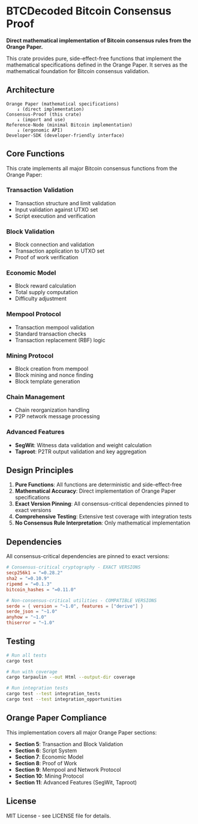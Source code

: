 # BTCDecoded Bitcoin Consensus Proof

**Direct mathematical implementation of Bitcoin consensus rules from the Orange Paper.**

This crate provides pure, side-effect-free functions that implement the mathematical specifications defined in the Orange Paper. It serves as the mathematical foundation for Bitcoin consensus validation.

## Architecture

```
Orange Paper (mathematical specifications)
    ↓ (direct implementation)
Consensus-Proof (this crate)
    ↓ (import and use)
Reference-Node (minimal Bitcoin implementation)
    ↓ (ergonomic API)
Developer-SDK (developer-friendly interface)
```

## Core Functions

This crate implements all major Bitcoin consensus functions from the Orange Paper:

### Transaction Validation
- Transaction structure and limit validation
- Input validation against UTXO set
- Script execution and verification

### Block Validation
- Block connection and validation
- Transaction application to UTXO set
- Proof of work verification

### Economic Model
- Block reward calculation
- Total supply computation
- Difficulty adjustment

### Mempool Protocol
- Transaction mempool validation
- Standard transaction checks
- Transaction replacement (RBF) logic

### Mining Protocol
- Block creation from mempool
- Block mining and nonce finding
- Block template generation

### Chain Management
- Chain reorganization handling
- P2P network message processing

### Advanced Features
- **SegWit**: Witness data validation and weight calculation
- **Taproot**: P2TR output validation and key aggregation


## Design Principles

1. **Pure Functions**: All functions are deterministic and side-effect-free
2. **Mathematical Accuracy**: Direct implementation of Orange Paper specifications
3. **Exact Version Pinning**: All consensus-critical dependencies pinned to exact versions
4. **Comprehensive Testing**: Extensive test coverage with integration tests
5. **No Consensus Rule Interpretation**: Only mathematical implementation

## Dependencies

All consensus-critical dependencies are pinned to exact versions:

```toml
# Consensus-critical cryptography - EXACT VERSIONS
secp256k1 = "=0.28.2"
sha2 = "=0.10.9"
ripemd = "=0.1.3"
bitcoin_hashes = "=0.11.0"

# Non-consensus-critical utilities - COMPATIBLE VERSIONS
serde = { version = "~1.0", features = ["derive"] }
serde_json = "~1.0"
anyhow = "~1.0"
thiserror = "~1.0"
```

## Testing

```bash
# Run all tests
cargo test

# Run with coverage
cargo tarpaulin --out Html --output-dir coverage

# Run integration tests
cargo test --test integration_tests
cargo test --test integration_opportunities
```

## Orange Paper Compliance

This implementation covers all major Orange Paper sections:

- **Section 5**: Transaction and Block Validation
- **Section 6**: Script System
- **Section 7**: Economic Model
- **Section 8**: Proof of Work
- **Section 9**: Mempool and Network Protocol
- **Section 10**: Mining Protocol
- **Section 11**: Advanced Features (SegWit, Taproot)

## License

MIT License - see LICENSE file for details.
